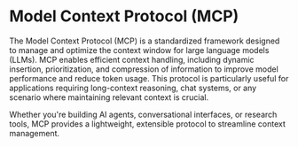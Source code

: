 # Model Context Protocol (MCP)

The Model Context Protocol (MCP) is a standardized framework designed to manage and optimize the context window for large language models (LLMs). MCP enables efficient context handling, including dynamic insertion, prioritization, and compression of information to improve model performance and reduce token usage. This protocol is particularly useful for applications requiring long-context reasoning, chat systems, or any scenario where maintaining relevant context is crucial.

Whether you're building AI agents, conversational interfaces, or research tools, MCP provides a lightweight, extensible protocol to streamline context management.
